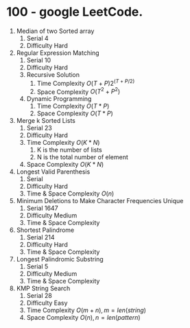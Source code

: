 # 100 - google LeetCode. 

1. Median of two Sorted array
   1. Serial 4
   2. Difficulty Hard
2. Regular Expression Matching
   1. Serial 10
   2. Difficulty Hard
   3. Recursive Solution
      1. Time Complexity $O(T+P)2^{(T+P/2)}$
      2. Space Complexity $O(T^2 + P^2)$
   4. Dynamic Programming
      1. Time Complexity $O(T*P)$
      2. Space Complexity $O(T*P)$
3. Merge k Sorted Lists
   1. Serial 23
   2. Difficulty Hard
   3. Time Complexity $O(K*N)$
      1. K is the number of lists 
      2. N is the total number of element
   4. Space Complexity $O(K*N)$
4. Longest Valid Parenthesis
   1. Serial
   2. Difficulty Hard
   3. Time & Space Complexity $O(n)$
5. Minimum Deletions to Make Character Frequencies Unique
   1. Serial 1647
   2. Difficulty Medium
   3. Time & Space Complexity 
6. Shortest Palindrome
   1. Serial 214
   2. Difficulty Hard
   3. Time & Space Complexity 
7. Longest Palindromic Substring
   1. Serial 5
   2. Difficulty Medium
   3. Time & Space Complexity 
8. KMP String Search
   1. Serial 28
   2. Difficulty Easy
   3. Time Complexity $O(m + n), m = len(string)$
   4. Space Complexity $O(n), n = len(pattern)$ 